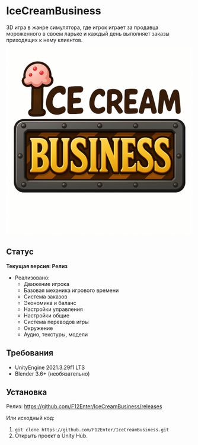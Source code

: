 # IceCreamBusiness
3D игра в жанре симулятора, где игрок играет за продавца мороженного в своем ларьке и каждый день выполняет заказы приходящих к нему клиентов.

![logo](images/Logo.png)

## Статус
**Текущая версия: Релиз**
- Реализовано:
  - Движение игрока
  - Базовая механика игрового времени
  - Система заказов
  - Экономика и баланс
  - Настройки управления
  - Настройки общие
  - Система переводов игры
  - Окружение
  - Аудио, текстуры, модели


## Требования
- UnityEngine 2021.3.29f1 LTS
- Blender 3.6+ (необязательно)

## Установка
Релиз: https://github.com/F12Enter/IceCreamBusiness/releases

Или исходный код:

1. `git clone https://github.com/F12Enter/IceCreamBusiness.git`
2. Открыть проект в Unity Hub.

